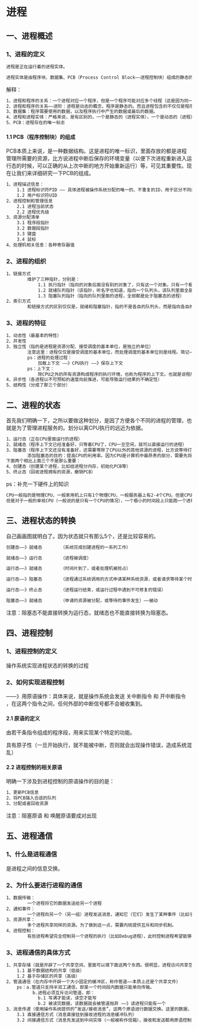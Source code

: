 # 进程

## 一、进程概述

### 1、进程的定义

```markdown
进程是正在运行着的进程实体。
```

```markdown
进程实体是由程序块、数据集、PCB（Process Control Block——进程控制块）组成的静态的实体。
```

解释：

```markdown
1、进程和程序的关系：一个进程对应一个程序，但是一个程序可能对应多个线程（这是因为同一个程序配上不同的数据集，就是不同的进程）。
2、进程和程序的关系——进阶：进程是动态的概念，程序是静态的。而且进程包含的不仅仅是程序。
3、数据集：程序需要使用的数据，以及程序执行中产生的数据或最后的数据。
4、进程和进程实体：严格来说，是有区别的，一个是静态的（进程实体），一个是动态的（进程）。但是一般情况下，不区分这两个概念。
5、PCB：进程存在的唯一标志
```

#### 1.1 PCB（程序控制块）的组成

PCB本质上来说，是一种数据结构。这是进程的唯一标识，里面存放的都是进程管理所需要的资源，比方说进程中断后保存的环境变量（以便下次进程重新进入运行态的时候，可以正确的从上次中断的地方开始重新运行）等，可见其重要性。现在让我们来详细研究一下PCB的组成。

```markdown
1、进程描述信息：
	1.1 进程标识符PID —— 具体进程被操作系统分配的唯一的、不重复的ID，用于区分不同的进程
	1.2 用户标识符UID
2、进程控制和管理信息
	2.1 进程当前状态
	2.2 进程优先级
3、资源分配清单
	3.1 程序段指针
	3.2 数据段指针
	3.3 键盘
	3.4 鼠标
4、处理机相关信息：各种寄存器值
```

### 2、进程的组织

```markdown
1、链接方式
		维护了三种指针，分别是：
			1.1 执行指针（指向的对象后面没有别的对象了，只有这一个对象。只有一个极小时间段（极小就是区别并发），因为只能有一个进程被执行）
			1.2 就绪队列指针（该指针，听名字也知道，指向一个队列头，该队列里面全是处于就绪态的进程。优先级高的会放在队头）
			1.3 阻塞队列指针（指向的队列里面的进程，全部都是处于阻塞态的进程）
2、索引方式
		和链接方式的区别仅仅是，就绪和阻塞指针，指的不是各自的队列头，而是指向各自的索引表
```

### 3、进程的特征

```markdown
1、动态性（最基本的特性）
2、并发性
3、独立性（指的是进程是资源分配、接受调度的基本单位，是独立的单位）
		注意这里：进程仅仅是接受调度的基本单位，而处理调度的基本单位则是线程。简记——线程仅在CPU里面，是CPU资源调度的最小单位。进程是除了CPU之外所有资源的最小分配单位。引入了线程，可以更好的利用CPU这个计算机中最贵重的部分。
		ps：进程的处理过程：
			加载上下文 ——》CPU执行 ——》保存上下文
		ps：上下文：
			除CPU之外的所有资源构成程序的执行环境，也称为程序的上下文。也就是说程序在CPU中跑，归线程的范畴。这个程序的上下文则是进程的范畴。
4、异步性（各进程以不可预知的速度向前推进，可能导致运行结果的不确定性）
5、结构性（分成了那三个部分）
```

## 二、进程的状态

首先我们明确一下，之所以要做这种划分，是因了方便各个不同的进程的管理，也就是为了管理进程服务的。划分以离CPU执行的远近为依据。

```markdown
1、运行态（正在CPU里面运行的进程）
2、就绪态（程序上下文已经准备好，只等着CPU了，CPU一旦空闲，就可以直接运行的进程）
3、阻塞态（程序上下文还没有准备好，还需要等除了CPU以外的其他资源的进程，比方说等待打印机等资源）
		添加阻塞态的目的：提高CPU的利用率。因为CPU是计算机中最昂贵的部分，需要先将其他进程需要的资源分配到位，才能得到CPU的服务。
下面两个相比上面三个不是那么重要：
4、创建态（创建某个进程，比如给进程分内存，初始化PCB等）
5、终止态（回收进程拥有的资源，撤销PCB）
```

ps：补充一下硬件上的知识

```markdown
CPU一般指的是物理CPU，一般家用机上只有1个物理CPU，一般服务器上有2-4个CPU。但是CPU上可能会有不止一个核心，一个核心称之为单核，多个核心称之为多核。一个核心有不止能跑一个线程，Intel的超线程技术，支持一个核心上跑两个线程。
但是对于一般的单核CPU（一般说的是只有一个CPU的情况），一个极小的时间段上只能跑一个进程。
```

## 三、进程状态的转换

自己画画图就明白了。因为状态就只有那么5个，还是比较容易的。

```markdown
创建态——》就绪态		（系统完成创建进程的一系列工作）

就绪态——》运行态		（进程被调度）

运行态——》就绪态		（时间片到了，或者处理机被抢占）

运行态——》阻塞态		（进程通过系统调用的方式申请某种系统资源，或者请求等待某个时间发生）——主动

运行态——》终止态		（进程运行结束，或运行过程中遇到不可修复的错误）

阻塞态——》就绪态		（申请的资源被分配，或等待的事件发生）——被动
```

注意：阻塞态不能直接转换为运行态，就绪态也不能直接转换为阻塞态。

## 四、进程控制

### 1、进程控制的定义

操作系统实现进程状态的转换的过程

### 2、如何实现进程控制

——》用原语操作：具体来说，就是操作系统会发送 关中断指令 和 开中断指令 ，在这两个指令之间，任何外部的中断信号都不会被收集到。

#### 2.1 原语的定义

由若干条指令组成的程序段，用来实现某个特定的功能。

具有原子性（一旦开始执行，就不能被中断，否则就会出现操作错误，造成系统混乱）

#### 2.2 进程控制的相关原语

明确一下涉及到进程控制的原语操作的目的是：

```markdown
1、更新PCB信息
2、将PCB插入合适的队列
3、分配或者回收资源
```

注意：阻塞原语 和 唤醒原语要成对出现

## 五、进程通信

### 1、什么是进程通信

是进程之间的信息交换。

### 2、为什么要进行进程的通信

```markdown
1、数据传输：
		一个进程将它的数据发送给另一个进程
2、通知事件：
		一个进程向另一个（另一组）进程发送消息，通知它（它们）发生了某种事件（比如子进程终止时，要通知父进程）
3、资源共享：
		多个进程共享同样的资源。为了做到这一点，需要内核提供互斥和同步机制。
4、进程控制：
		有些进程希望完全控制另一个进程的执行（比如Debug进程），此时控制进程希望能够拦截另一个进程的所有陷入和异常，并能够及时知道它的状态改变。
```

### 3、进程通信的具体方式

```markdown
1、共享存储（就是开辟了一个共享空间，里面可以填下面这两个东西。很明显，进程访问共享空间必须要互斥——P.V操作）
	1.1 基于数据结构的共享（低级）
	1.2 基于存储区的共享（高级）
2、管道通信（在内存中开辟一个大小固定的缓冲区，称作管道——本质上还是个共享文件）
	ps：a.管道只支持半双工通信，即某一个时间段内数据只能单向传输。
		  b.进程必须互斥访问管道，即：
		  	b.1 写满才能读，读空才能写
		  	b.2 被读完数据，该数据就会被管道抛弃 ——》读进程只能有一个
3、消息传递（使用操作系统提供的“发送/接收消息”，这两个原语进行数据交换。这里的数据，是格式化的数据，包括了消息头和消息体，消息头又包括了发送进程的ID，接受进程的ID，消息类型，消息长度等等）
	3.1 直接通信方式（消息直接挂到接收进程的消息缓冲队列）
	3.2 间接通信方式（消息先发送到中间实体（一般被称作信箱），接收和发送都用原语控制）
```

